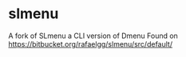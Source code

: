 # slmenu
A fork of SLmenu a CLI version of Dmenu 
Found on https://bitbucket.org/rafaelgg/slmenu/src/default/
